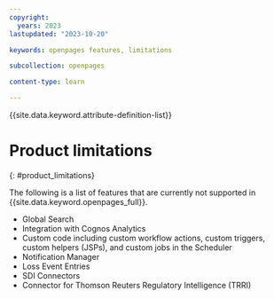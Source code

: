 ```yaml
---
copyright:
  years: 2023
lastupdated: "2023-10-20"

keywords: openpages features, limitations

subcollection: openpages

content-type: learn

---
```


{{site.data.keyword.attribute-definition-list}}

# Product limitations
{: #product_limitations}

The following is a list of features that are currently not supported in {{site.data.keyword.openpages_full}}.

- Global Search
- Integration with Cognos Analytics
- Custom code including custom workflow actions, custom triggers, custom helpers (JSPs), and custom jobs in the Scheduler
- Notification Manager
- Loss Event Entries
- SDI Connectors
- Connector for Thomson Reuters Regulatory Intelligence (TRRI)
